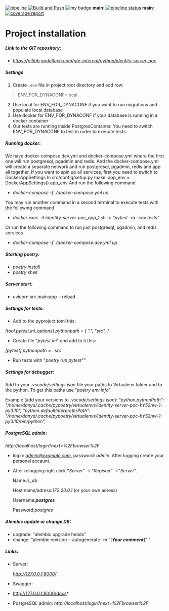 

[![pipeline](https://github.com/GodelTech/auth-service/actions/workflows/github-actions.yml/badge.svg?branch=91_add_and_bump_versions)](https://github.com/GodelTech/auth-service/actions/workflows/github-actions.yml)
[![Build and Push](https://github.com/GodelTech/auth-service/actions/workflows/build_and_push.yml/badge.svg)](https://github.com/GodelTech/auth-service/actions/workflows/build_and_push.yml)
![my badge](https://badgen.net/badge/hello/world/red)
**main**: [![pipeline status](https://gitlab.godeltech.com/gte-internal/python/identity-server-poc/badges/main/pipeline.svg)](https://gitlab.godeltech.com/gte-internal/python/identity-server-poc/-/commits/main)
**main**: [![coverage report](https://gitlab.godeltech.com/gte-internal//python/identity-server-poc/badges/main/coverage.svg)](https://gitlab.godeltech.com/gte-internal/python/identity-server-poc/-/commits/main)

# Project installation

##### Link to the GIT repository:

- *https://gitlab.godeltech.com/gte-internal/python/identity-server-poc*

##### Settings
1. Create `.env` file in project root directory and add row:
>ENV_FOR_DYNACONF=local
2. Use local for ENV_FOR_DYNACONF if you want to run migrations and populate local database
3. Use docker for ENV_FOR_DYNACONF if your database is running in a docker container
3. Our tests are running inside PostgresContainer. You need to switch ENV_FOR_DYNACONF to test
in order to execute tests.

##### Running docker:

We have docker-compose.dev.yml and docker-compose.yml where the first one
will run postgresql, pgadmin and redis.
And the docker-compose.yml will create a separate network and run
postgresql, pgadmin, redis and app all together.
If you want to spin up all services, first you need to switch to DockerAppSettings
In src/config/setup.py make: app_env = DockerAppSettings().app_env
And run the following command

- *docker-compose -f ./docker-compose.yml up*

You may run another command in a second terminal to execute tests with the following command

- *docker exec -it identity-server-poc_app_1 sh -c "pytest -ra -cov tests"*

Or run the following command to run just postgresql, pgadmin, and redis services

- *docker-compose -f ./docker-compose.dev.yml up*

##### Starting poetry:

- *poetry install*
- *poetry shell*

##### Server start:

- uvicorn src.main:app --reload

##### Settings for tests:

- Add to the pyproject.toml this:

*[tool.pytest.ini_options]
pythonpath = [
  ".", "src",
]*

- Create file "*pytest.ini*" and add to it this:

*[pytest]
pythonpath = . src*

- Run tests with "*poetry run pytest""*

##### Settings for debugger:

Add to your *.vscode/settings.json* file your paths to Virtualenv folder and to the python. To get this paths use "*poetry env info*".

Example (add your versions to *.vscode/settings.json*):
*"python.pythonPath": "/home/danya/.cache/pypoetry/virtualenvs/identity-server-poc-hY52nw-1-py3.10",
"python.defaultInterpreterPath": "/home/danya/.cache/pypoetry/virtualenvs/identity-server-poc-hY52nw-1-py3.10/bin/python",*

##### PostgreSQL admin:

*http://localhost/login?next=%2Fbrowser%2F*

- login: *admin@example.com*, password: *admin* .After logging create your personal accaunt.
- After relogging:right click "*Server*" -> "*Register*" ->"*Server*".

  Name:*is_db*

  Host name/adress:*172.20.0.1* (or your own adress)

  Username:***postgres***

  Password:*postgres*

##### Alembic update or change DB:

- upgrade:
  "alembic upgrade heads"
- change:
  "alembic revision --autogenerate -m "[_**Your comment**_]" "

##### Links:

* Server:

  *http://127.0.0.1:8000/*
* Swagger:
* http://127.0.0.1:8000/docs*

- PostgreSQL admin:
  *http://localhost/login?next=%2Fbrowser%2F*
